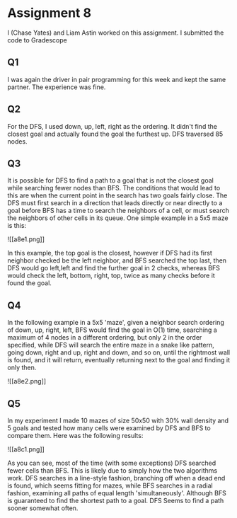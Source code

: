 # Assignment 8

I (Chase Yates) and Liam Astin worked on this assignment. I submitted the code to Gradescope

## Q1

I was again the driver in pair programming for this week and kept the same partner. The experience was fine.

## Q2

For the DFS, I used down, up, left, right as the ordering. It didn't find the closest goal and actually found the goal the furthest up. DFS traversed 85 nodes.

## Q3

It is possible for DFS to find a path to a goal that is not the closest goal while searching fewer nodes than BFS. The conditions that would lead to this are when the current point in the search has two goals fairly close. The DFS must first search in a direction that leads directly or near directly to a goal before BFS has a time to search the neighbors of a cell, or must search the neighbors of other cells in its queue. One simple example in a 5x5 maze is this:

![[a8e1.png]]

In this example, the top goal is the closest, however if DFS had its first neighbor checked be the left neighbor, and BFS searched the top last, then DFS would go left,left and find the further goal in 2 checks, whereas BFS would check the left, bottom, right, top, twice as many checks before it found the goal.

## Q4

In the following example in a 5x5 'maze', given a neighbor search ordering of down, up, right, left, BFS would find the goal in O(1) time, searching a maximum of 4 nodes in a different ordering, but only 2 in the order specified, while DFS will search the entire maze in a snake like pattern, going down, right and up, right and down, and so on, until the rightmost wall is found, and it will return, eventually returning next to the goal and finding it only then.

![[a8e2.png]]

## Q5

In my experiment I made 10 mazes of size 50x50 with 30% wall density and 5 goals and tested how many cells were examined by DFS and BFS to compare them. Here was the following results:

![[a8c1.png]]

As you can see, most of the time (with some exceptions) DFS searched fewer cells than BFS. This is likely due to simply how the two algorithms work. DFS searches in a line-style fashion, branching off when a dead end is found, which seems fitting for mazes, while BFS searches in a radial fashion, examining all paths of equal length 'simultaneously'. Although BFS is guaranteed to find the shortest path to a goal. DFS Seems to find a path sooner somewhat often.

